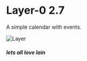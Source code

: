 # Layer-0 2.7
A simple calendar with events.

![Layer](https://cdn.discordapp.com/attachments/565548148307787777/804260733193814046/unknown.png)

##### *lets all love lain*
